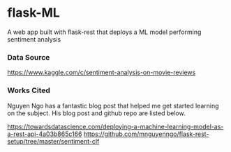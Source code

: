 # flask-ML 
A web app built with flask-rest that deploys a ML model performing sentiment analysis

### Data Source
https://www.kaggle.com/c/sentiment-analysis-on-movie-reviews

### Works Cited

Nguyen Ngo has a fantastic blog post that helped me get started learning on the subject. His blog post and github repo are listed below.

https://towardsdatascience.com/deploying-a-machine-learning-model-as-a-rest-api-4a03b865c166
https://github.com/mnguyenngo/flask-rest-setup/tree/master/sentiment-clf
